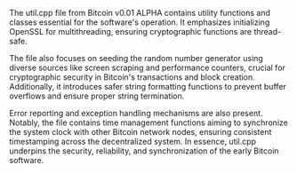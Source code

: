 The util.cpp file from Bitcoin v0.01 ALPHA contains utility functions and classes essential for the software's operation. It emphasizes initializing OpenSSL for multithreading, ensuring cryptographic functions are thread-safe.

The file also focuses on seeding the random number generator using diverse sources like screen scraping and performance counters, crucial for cryptographic security in Bitcoin's transactions and block creation. Additionally, it introduces safer string formatting functions to prevent buffer overflows and ensure proper string termination.

Error reporting and exception handling mechanisms are also present. Notably, the file contains time management functions aiming to synchronize the system clock with other Bitcoin network nodes, ensuring consistent timestamping across the decentralized system. In essence, util.cpp underpins the security, reliability, and synchronization of the early Bitcoin software.